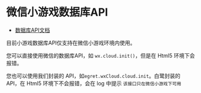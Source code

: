 # 微信小游戏数据库API


* [数据库API文档](https://developers.weixin.qq.com/minigame/dev/wxcloud/reference-client-api/database/)

目前小游戏数据库API仅支持在微信小游戏环境内使用。

您可以直接使用微信的数据库API，如 `wx.cloud.init()`，但是在 Html5 环境下会报错。

您也可以使用我们封装的 API，如`egret.wxCloud.cloud.init`。白鹭封装的 API，在 Html5 环境下不会报错，会在 log 中提示 `该接口只在微信小游戏下可用`
